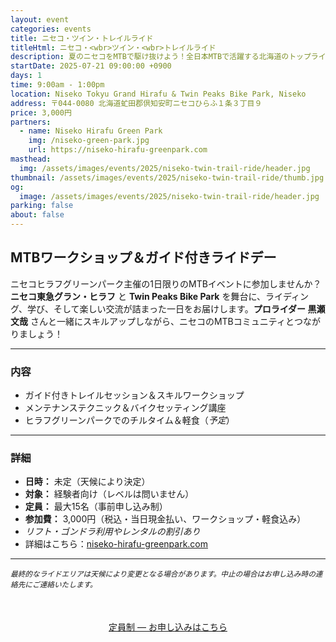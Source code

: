 ```yaml
---
layout: event
categories: events
title: ニセコ・ツイン・トレイルライド
titleHtml: ニセコ・<wbr>ツイン・<wbr>トレイルライド
description: 夏のニセコをMTBで駆け抜けよう！全日本MTBで活躍する北海道のトップライダーと一緒に、雄大な自然のトレイルでスキルアップしよう。
startDate: 2025-07-21 09:00:00 +0900
days: 1
time: 9:00am - 1:00pm
location: Niseko Tokyu Grand Hirafu & Twin Peaks Bike Park, Niseko
address: 〒044-0080 北海道虻田郡倶知安町ニセコひらふ１条３丁目９
price: 3,000円
partners:
  - name: Niseko Hirafu Green Park
    img: /niseko-green-park.jpg
    url: https://niseko-hirafu-greenpark.com
masthead:
  img: /assets/images/events/2025/niseko-twin-trail-ride/header.jpg
thumbnail: /assets/images/events/2025/niseko-twin-trail-ride/thumb.jpg
og:
  image: /assets/images/events/2025/niseko-twin-trail-ride/header.jpg
parking: false
about: false
---
```

## MTBワークショップ＆ガイド付きライドデー

ニセコヒラフグリーンパーク主催の​1日限りの​MTBイベントに​参加しませんか？​
**ニセコ東急グラン・ヒラフ** と​ **Twin Peaks Bike Park** を​舞台に、​ライディング、​学び、​そして​楽しい​交流が​詰まった​一日を​お届けします。​
**プロライダー 黒瀬文哉** さんと​一緒に​スキルアップしながら、​ニセコの​MTBコミュニティと​つながりましょう！​

---

### 内容
- ガイド付きトレイルセッション＆スキルワークショップ
- メンテナンステクニック＆バイクセッティング講座
- ヒラフグリーンパークでの​チルタイム＆軽食​（*予定*）​

---

### 詳細
- **​日時：** 未定​（天候に​より​決定）​
- **対象：** 経験者向け​（レベルは​問いません）​
- **定員：** 最大15名​（事前申し込み制）​
- **参加費：** 3,000円​（税込・​当日現金払い、​ワークショップ・​軽食込み）​
- *リフト・ゴンドラ利用や​レンタルの​割引​あり*
- 詳細は​こちら：<a href="https://niseko-hirafu-greenpark.com/" target="_blank">niseko-hirafu-greenpark.com</a>

---

<small>*​最終的な​ライドエリアは​天候に​より​変更となる​場合が​あります。​中止の​場合は​お申し込み時の​連絡先に​ご連絡いたします。​*</small>

<div style="text-align:center; margin:50px 0;">
  <a class="btn btn-primary" href="https://forms.gle/LqNwtHDtW9JxQnCf6" target="_blank">定員制 — お申し込みはこちら</a>
</div>
